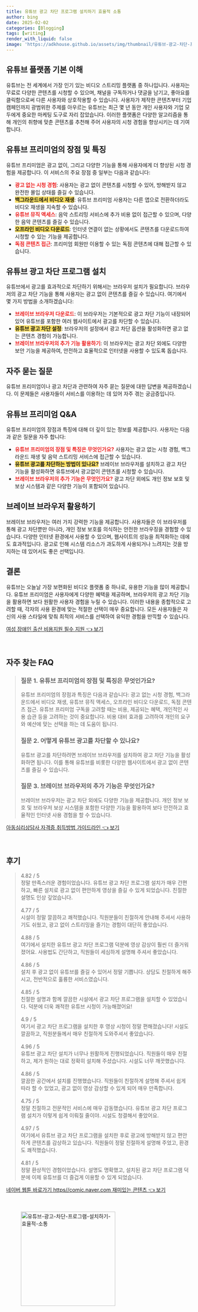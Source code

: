 ```yaml
---
title: 유튜브 광고 차단 프로그램 설치하기 효율적 소통
author: bing
date: 2025-02-02
categories: [Blogging]
tags: [writing]
render_with_liquid: false
image: 'https://adkhouse.github.io/assets/img/thumbnail/유튜브-광고-차단-프로그램-설치하기-효율적-소통.webp'
---
```



<h2 id='유튜브 플랫폼 기본 이해'>유튜브 플랫폼 기본 이해</h2>

<p>유튜브는 전 세계에서 가장 인기 있는 비디오 스트리밍 플랫폼 중 하나입니다. 사용자는 무료로 다양한 콘텐츠를 시청할 수 있으며, 채널을 구독하거나 댓글을 남기고, 좋아요를 클릭함으로써 다른 사용자와 상호작용할 수 있습니다. 사용자가 제작한 콘텐츠부터 기업 캠페인까지 광범위한 주제를 아우르는 유튜브는 최근 몇 년 동안 개인 사용자와 기업 모두에게 중요한 마케팅 도구로 자리 잡았습니다. 이러한 플랫폼은 다양한 알고리즘을 통해 개인의 취향에 맞춘 콘텐츠를 추천해 주어 사용자의 시청 경험을 향상시키는 데 기여합니다.</p>

<h2 id='유튜브 프리미엄의 장점 및 특징'>유튜브 프리미엄의 장점 및 특징</h2>

<p>유튜브 프리미엄은 광고 없이, 그리고 다양한 기능을 통해 사용자에게 더 향상된 시청 경험을 제공합니다. 이 서비스의 주요 장점 중 일부는 다음과 같습니다:</p>

<ul>
    <li><b><span style="color: #ee2323;">광고 없는 시청 경험</span></b>: 사용자는 광고 없이 콘텐츠를 시청할 수 있어, 방해받지 않고 완전한 몰입 상태를 즐길 수 있습니다.</li>
    <li><b><span style="background-color: #ffe066;">백그라운드에서 비디오 재생</span></b>: 유튜브 프리미엄 사용자는 다른 앱으로 전환하더라도 비디오 재생을 지속할 수 있습니다.</li>
    <li><b><span style="color: #ee2323;">유튜브 뮤직 액세스</span></b>: 음악 스트리밍 서비스에 추가 비용 없이 접근할 수 있으며, 다양한 음악 콘텐츠를 즐길 수 있습니다.</li>
    <li><b><span style="background-color: #ffe066;">오프라인 비디오 다운로드</span></b>: 인터넷 연결이 없는 상황에서도 콘텐츠를 다운로드하여 시청할 수 있는 기능을 제공합니다.</li>
    <li><b><span style="color: #ee2323;">독점 콘텐츠 접근</span></b>: 프리미엄 회원만 이용할 수 있는 독점 콘텐츠에 대해 접근할 수 있습니다.</li>
</ul>

<h2 id='유튜브 광고 차단 프로그램 설치'>유튜브 광고 차단 프로그램 설치</h2>

<p>유튜브에서 광고를 효과적으로 차단하기 위해서는 브라우저 설치가 필요합니다. 브라우저의 광고 차단 기능을 통해 사용자는 광고 없이 콘텐츠를 즐길 수 있습니다. 여기에서 몇 가지 방법을 소개하겠습니다:</p>

<ul>
    <li><b><span style="color: #ee2323;">브레이브 브라우저 다운로드</span></b>: 이 브라우저는 기본적으로 광고 차단 기능이 내장되어 있어 유튜브를 포함한 여러 웹사이트에서 광고를 차단할 수 있습니다.</li>
    <li><b><span style="background-color: #ffe066;">유튜브 광고 차단 설정</span></b>: 브라우저의 설정에서 광고 차단 옵션을 활성화하면 광고 없는 콘텐츠 경험이 가능합니다.</li>
    <li><b><span style="color: #ee2323;">브레이브 브라우저의 추가 기능 활용하기</span></b>: 이 브라우저는 광고 차단 외에도 다양한 보안 기능을 제공하여, 안전하고 효율적으로 인터넷을 사용할 수 있도록 돕습니다.</li>
</ul>

<h2 id='자주 묻는 질문'>자주 묻는 질문</h2>

<p>유튜브 프리미엄이나 광고 차단과 관련하여 자주 묻는 질문에 대한 답변을 제공하겠습니다. 이 문제들은 사용자들이 서비스를 이용하는 데 있어 자주 겪는 궁금증입니다.</p>

<h2 id='유튜브 프리미엄 Q&A'>유튜브 프리미엄 Q&A</h2>

<p>유튜브 프리미엄의 장점과 특징에 대해 더 깊이 있는 정보를 제공합니다. 사용자는 다음과 같은 질문을 자주 합니다:</p>

<ul>
    <li><b><span style="color: #ee2323;">유튜브 프리미엄의 장점 및 특징은 무엇인가요?</span></b> 사용자는 광고 없는 시청 경험, 백그라운드 재생 및 음악 스트리밍 서비스에 접근할 수 있습니다.</li>
    <li><b><span style="background-color: #ffe066;">유튜브 광고를 차단하는 방법이 있나요?</span></b> 브레이브 브라우저를 설치하고 광고 차단 기능을 활성화하면 유튜브에서 광고없이 콘텐츠를 시청할 수 있습니다.</li>
    <li><b><span style="color: #ee2323;">브레이브 브라우저의 추가 기능은 무엇인가요?</span></b> 광고 차단 외에도 개인 정보 보호 및 보상 시스템과 같은 다양한 기능이 포함되어 있습니다.</li>
</ul>

<h2 id='브레이브 브라우저 활용하기'>브레이브 브라우저 활용하기</h2>

<p>브레이브 브라우저는 여러 가지 강력한 기능을 제공합니다. 사용자들은 이 브라우저를 통해 광고 차단뿐만 아니라, 개인 정보 보호를 의식하는 안전한 브라우징을 경험할 수 있습니다. 다양한 인터넷 환경에서 사용할 수 있으며, 웹사이트의 성능을 최적화하는 데에도 효과적입니다. 광고로 인해 시스템 리소스가 과도하게 사용되거나 느려지는 것을 방지하는 데 있어서도 좋은 선택입니다.</p>

<h2 id='결론'>결론</h2>

<p>유튜브는 오늘날 가장 보편화된 비디오 플랫폼 중 하나로, 유용한 기능을 많이 제공합니다. 유튜브 프리미엄은 사용자에게 다양한 혜택을 제공하며, 브라우저의 광고 차단 기능을 활용하면 보다 원활한 사용자 경험을 누릴 수 있습니다. 이러한 내용을 종합적으로 고려할 때, 각자의 사용 환경에 맞는 적절한 선택이 매우 중요합니다. 모든 사용자들은 자신의 사용 스타일에 맞춰 최적의 서비스를 선택하여 유익한 경험을 만끽할 수 있습니다.</p>


<p><a class="click-button" title="여성 장애인 출산 비용지원 필수 지원" href="https://adkhouse.github.io/posts/%EC%97%AC%EC%84%B1-%EC%9E%A5%EC%95%A0%EC%9D%B8-%EC%B6%9C%EC%82%B0-%EB%B9%84%EC%9A%A9%EC%A7%80%EC%9B%90-%ED%95%84%EC%88%98-%EC%A7%80%EC%9B%90/" rel="dofollow">여성 장애인 출산 비용지원 필수 지원 👈 보기</a></p><br>
<h2 id='자주_찾는_FAQ'>자주 찾는 FAQ</h2>
<div itemscope="" itemtype="https://schema.org/FAQPage"> 
<blockquote> 
<div itemscope="" itemprop="mainEntity" itemtype="https://schema.org/Question"> 
<h3 itemprop="name">질문 1. 유튜브 프리미엄의 장점 및 특징은 무엇인가요?</h3> 
<div itemscope="" itemprop="acceptedAnswer" itemtype="https://schema.org/Answer"> 
<span itemprop="text"> 
<p>유튜브 프리미엄의 장점과 특징은 다음과 같습니다: 광고 없는 시청 경험, 백그라운드에서 비디오 재생, 유튜브 뮤직 액세스, 오프라인 비디오 다운로드, 독점 콘텐츠 접근. 유튜브 프리미엄 구독을 고려할 때는 비용, 제공되는 혜택, 개인적인 사용 습관 등을 고려하는 것이 중요합니다. 비용 대비 효과를 고려하여 개인의 요구와 예산에 맞는 선택을 하는 데 도움이 됩니다.</p> 
</span> 
</div> 
</div> 
<div itemscope="" itemprop="mainEntity" itemtype="https://schema.org/Question"> 
<h3 itemprop="name">질문 2. 어떻게 유튜브 광고를 차단할 수 있나요?</h3> 
<div itemscope="" itemprop="acceptedAnswer" itemtype="https://schema.org/Answer"> 
<span itemprop="text"> 
<p>유튜브 광고를 차단하려면 브레이브 브라우저를 설치하여 광고 차단 기능을 활성화하면 됩니다. 이를 통해 유튜브를 비롯한 다양한 웹사이트에서 광고 없이 콘텐츠를 즐길 수 있습니다.</p> 
</span> 
</div> 
</div> 
<div itemscope="" itemprop="mainEntity" itemtype="https://schema.org/Question"> 
<h3 itemprop="name">질문 3. 브레이브 브라우저의 추가 기능은 무엇인가요?</h3> 
<div itemscope="" itemprop="acceptedAnswer" itemtype="https://schema.org/Answer"> 
<span itemprop="text"> 
<p>브레이브 브라우저는 광고 차단 외에도 다양한 기능을 제공합니다. 개인 정보 보호 및 브라우저 보상 시스템을 포함한 다양한 기능을 활용하여 보다 안전하고 효율적인 인터넷 사용 경험을 할 수 있습니다.</p> 
</span> 
</div> 
</div> 
</blockquote> 
</div>
<p><a class="click-button" title="아동심리상담사 자격증 취득방법 가이드라인" href="https://adkhouse.github.io/posts/%EC%95%84%EB%8F%99%EC%8B%AC%EB%A6%AC%EC%83%81%EB%8B%B4%EC%82%AC-%EC%9E%90%EA%B2%A9%EC%A6%9D-%EC%B7%A8%EB%93%9D%EB%B0%A9%EB%B2%95-%EA%B0%80%EC%9D%B4%EB%93%9C%EB%9D%BC%EC%9D%B8/" rel="dofollow">아동심리상담사 자격증 취득방법 가이드라인 👈 보기</a></p><br>
<h2 id='후기'>후기</h2>
<div itemscope itemtype="https://schema.org/Product">
  <blockquote>
  <div itemprop="review" itemscope itemtype="https://schema.org/Review">
      <div itemprop="reviewRating" itemscope itemtype="https://schema.org/Rating"> <span itemprop="ratingValue">4.82</span> / <span itemprop="bestRating">5</span> </div>
      <span itemprop="reviewBody">정말 만족스러운 경험이었습니다. 유튜브 광고 차단 프로그램 설치가 매우 간편하고, 빠른 설치로 광고 없이 편안하게 영상을 즐길 수 있게 되었습니다. 친절한 설명도 인상 깊었습니다.</span>
  </div>
  <br>
  <div itemprop="review" itemscope itemtype="https://schema.org/Review">
      <div itemprop="reviewRating" itemscope itemtype="https://schema.org/Rating"> <span itemprop="ratingValue">4.77</span> / <span itemprop="bestRating">5</span> </div>
      <span itemprop="reviewBody">시설이 정말 깔끔하고 쾌적했습니다. 직원분들이 친절하게 안내해 주셔서 사용하기도 쉬웠고, 광고 없이 스트리밍을 즐기는 경험이 대단히 좋았습니다.</span>
  </div>
  <br>
  <div itemprop="review" itemscope itemtype="https://schema.org/Review">
      <div itemprop="reviewRating" itemscope itemtype="https://schema.org/Rating"> <span itemprop="ratingValue">4.88</span> / <span itemprop="bestRating">5</span> </div>
      <span itemprop="reviewBody">여기에서 설치한 유튜브 광고 차단 프로그램 덕분에 영상 감상이 훨씬 더 즐거워졌어요. 사용법도 간단하고, 직원들이 세심하게 설명해 주셔서 좋았습니다.</span>
  </div>
  <br>
  <div itemprop="review" itemscope itemtype="https://schema.org/Review">
      <div itemprop="reviewRating" itemscope itemtype="https://schema.org/Rating"> <span itemprop="ratingValue">4.86</span> / <span itemprop="bestRating">5</span> </div>
      <span itemprop="reviewBody">설치 후 광고 없이 유튜브를 즐길 수 있어서 정말 기쁩니다. 상담도 친절하게 해주시고, 전반적으로 훌륭한 서비스였습니다.</span>
  </div>
  <br>
  <div itemprop="review" itemscope itemtype="https://schema.org/Review">
      <div itemprop="reviewRating" itemscope itemtype="https://schema.org/Rating"> <span itemprop="ratingValue">4.85</span> / <span itemprop="bestRating">5</span> </div>
      <span itemprop="reviewBody">친절한 설명과 함께 깔끔한 시설에서 광고 차단 프로그램을 설치할 수 있었습니다. 덕분에 더욱 쾌적한 유튜브 시청이 가능해졌어요!</span>
  </div>
  <br>
  <div itemprop="review" itemscope itemtype="https://schema.org/Review">
      <div itemprop="reviewRating" itemscope itemtype="https://schema.org/Rating"> <span itemprop="ratingValue">4.9</span> / <span itemprop="bestRating">5</span> </div>
      <span itemprop="reviewBody">여기서 광고 차단 프로그램을 설치한 후 영상 시청이 정말 편해졌습니다! 시설도 깔끔하고, 직원분들께서 매우 친절하게 도와주셔서 좋았습니다.</span>
  </div>
  <br>
  <div itemprop="review" itemscope itemtype="https://schema.org/Review">
      <div itemprop="reviewRating" itemscope itemtype="https://schema.org/Rating"> <span itemprop="ratingValue">4.96</span> / <span itemprop="bestRating">5</span> </div>
      <span itemprop="reviewBody">유튜브 광고 차단 설치가 너무나 원활하게 진행되었습니다. 직원들이 매우 친절하고, 제가 원하는 대로 정확히 설치해 주셨습니다. 시설도 너무 깨끗했습니다.</span>
  </div>
  <br>
  <div itemprop="review" itemscope itemtype="https://schema.org/Review">
      <div itemprop="reviewRating" itemscope itemtype="https://schema.org/Rating"> <span itemprop="ratingValue">4.86</span> / <span itemprop="bestRating">5</span> </div>
      <span itemprop="reviewBody">깔끔한 공간에서 설치를 진행했습니다. 직원들이 친절하게 설명해 주셔서 쉽게 따라 할 수 있었고, 광고 없이 영상 감상할 수 있게 되어 매우 만족합니다.</span>
  </div>
  <br>
  <div itemprop="review" itemscope itemtype="https://schema.org/Review">
      <div itemprop="reviewRating" itemscope itemtype="https://schema.org/Rating"> <span itemprop="ratingValue">4.75</span> / <span itemprop="bestRating">5</span> </div>
      <span itemprop="reviewBody">정말 친절하고 전문적인 서비스에 매우 감동했습니다. 유튜브 광고 차단 프로그램 설치가 이렇게 쉽게 이뤄질 줄이야. 시설도 청결해서 좋았어요.</span>
  </div>
  <br>
  <div itemprop="review" itemscope itemtype="https://schema.org/Review">
      <div itemprop="reviewRating" itemscope itemtype="https://schema.org/Rating"> <span itemprop="ratingValue">4.97</span> / <span itemprop="bestRating">5</span> </div>
      <span itemprop="reviewBody">여기에서 유튜브 광고 차단 프로그램을 설치한 후로 광고에 방해받지 않고 편안하게 콘텐츠를 감상하고 있습니다. 직원들이 정말 친절하게 설명해 주었고, 환경도 쾌적했습니다.</span>
  </div>
  <br>
  <div itemprop="review" itemscope itemtype="https://schema.org/Review">
      <div itemprop="reviewRating" itemscope itemtype="https://schema.org/Rating"> <span itemprop="ratingValue">4.81</span> / <span itemprop="bestRating">5</span> </div>
      <span itemprop="reviewBody">정말 환상적인 경험이었습니다. 설명도 명확했고, 설치된 광고 차단 프로그램 덕분에 이제 유튜브를 더 즐겁게 이용할 수 있게 되었습니다.</span>
  </div>
  </blockquote>
</div>
<p><a class="click-button" title="네이버 웹툰 바로가기 https//comic.naver.com 재미있는 콘텐츠" href="https://adkhouse.github.io/posts/%EB%84%A4%EC%9D%B4%EB%B2%84-%EC%9B%B9%ED%88%B0-%EB%B0%94%EB%A1%9C%EA%B0%80%EA%B8%B0-httpscomic.naver.com-%EC%9E%AC%EB%AF%B8%EC%9E%88%EB%8A%94-%EC%BD%98%ED%85%90%EC%B8%A0/" rel="dofollow">네이버 웹툰 바로가기 https//comic.naver.com 재미있는 콘텐츠 👈 보기</a></p><br>
<figure class="image"><img src="https://adkhouse.github.io/assets/img/thumbnail/유튜브-광고-차단-프로그램-설치하기-효율적-소통.webp" alt="유튜브-광고-차단-프로그램-설치하기-효율적-소통" width="256" height="256"></figure>